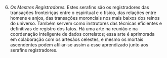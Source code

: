 ﻿6. <em>Os Mestres Registradores.</em> Estes serafins são os registradores das transações fronteiriças entre o espiritual e o físico, das relações entre homens e anjos, das transações moronciais nos mais baixos dos reinos do universo. Também servem como instrutores das técnicas eficientes e definitivas de registro dos fatos. Há uma arte na reunião e na coordenação inteligente de dados correlatos; essa arte é aprimorada em colaboração com os artesãos celestes, e mesmo os mortais ascendentes podem afiliar-se assim a esse aprendizado junto aos serafins registradores.